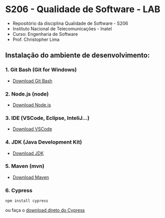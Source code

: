 # S206 - Qualidade de Software - LAB
- Repositório da disciplina Qualidade de Software - S206
- Instituto Nacional de Telecomunicações - Inatel
- Curso: Engenharia de Software
- Prof. Christopher Lima

## Instalação do ambiente de desenvolvimento:

### 1. Git Bash (Git for Windows)
- [Download Git Bash](https://gitforwindows.org/)

### 2. Node.js (node)
- [Download Node.js](https://nodejs.org/en/)

### 3. IDE (VSCode, Eclipse, InteliJ...)
- [Download VSCode](https://code.visualstudio.com/)

### 4. JDK (Java Development Kit)
- [Download JDK](https://www.oracle.com/java/technologies/javase-downloads.html)

### 5. Maven (mvn)
- [Download Maven](https://maven.apache.org)

### 6. Cypress
```
npm install cypress
```
ou faça o [download direto do Cypress](https://download.cypress.io/desktop)
